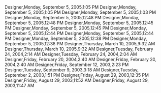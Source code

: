 ﻿Designer,Monday, September 5, 2005,1:05 PMDesigner,Monday, September 5, 2005,1:05 PMDesigner,Monday, September 5, 2005,1:03 PMDesigner,Monday, September 5, 2005,12:48 PMDesigner,Monday, September 5, 2005,12:48 PMDesigner,Monday, September 5, 2005,12:45 PMDesigner,Monday, September 5, 2005,12:45 PMDesigner,Monday, September 5, 2005,12:44 PMDesigner,Monday, September 5, 2005,12:44 PMDesigner,Monday, September 5, 2005,12:38 PMDesigner,Monday, September 5, 2005,12:38 PMDesigner,Thursday, March 10, 2005,9:32 AMDesigner,Thursday, March 10, 2005,9:32 AMDesigner,Tuesday, February 24, 2004,2:14 AMDesigner,Tuesday, February 24, 2004,2:04 AMDesigner,Friday, February 20, 2004,2:40 AMDesigner,Friday, February 20, 2004,2:40 AMDesigner,Friday, September 12, 2003,2:23 PMDesigner,Tuesday, September 9, 2003,3:18 AMDesigner,Tuesday, September 2, 2003,1:51 PMDesigner,Friday, August 29, 2003,12:35 PMDesigner,Friday, August 29, 2003,11:52 AMDesigner,Friday, August 29, 2003,11:47 AM